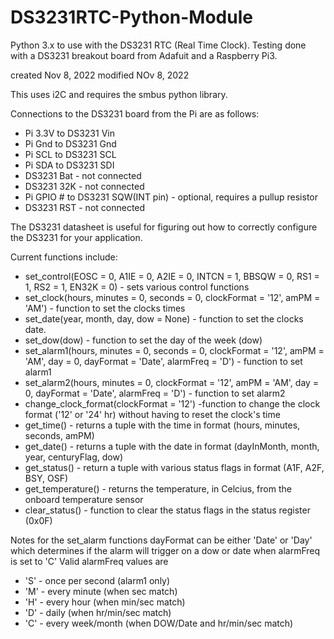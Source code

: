 # DS3231RTC-Python-Module

Python 3.x to use with the DS3231 RTC (Real Time Clock). Testing done with a DS3231 breakout
 board from Adafuit and a Raspberry Pi3.

created Nov 8, 2022
modified NOv 8, 2022

This uses i2C and requires the smbus python library.

Connections to the DS3231 board from the Pi are as follows:
- Pi 3.3V to DS3231 Vin
- Pi Gnd to DS3231 Gnd
- Pi SCL to DS3231 SCL
- Pi SDA to DS3231 SDI
- DS3231 Bat - not connected
- DS3231 32K - not connected
- Pi GPIO # to DS3231 SQW(INT pin) - optional, requires a pullup resistor
- DS3231 RST - not connected

The DS3231 datasheet is useful for figuring out how to correctly configure the DS3231 for your application.

Current functions include:
- set_control(EOSC = 0, A1IE = 0, A2IE = 0, INTCN = 1, BBSQW = 0, RS1 = 1, RS2 = 1, EN32K = 0) - sets various control functions
- set_clock(hours, minutes = 0, seconds = 0, clockFormat = '12', amPM = 'AM') - function to set the clocks times
- set_date(year, month, day, dow = None) - function to set the clocks date.
- set_dow(dow) - function to set the day of the week (dow)
- set_alarm1(hours, minutes = 0, seconds = 0, clockFormat = '12', amPM = 'AM', day = 0, dayFormat = 'Date', alarmFreq = 'D') - function to set alarm1
- set_alarm2(hours, minutes = 0, clockFormat = '12', amPM = 'AM', day = 0, dayFormat = 'Date', alarmFreq = 'D') - function to set alarm2
- change_clock_format(clockFormat = '12') -function to change the clock format ('12' or '24' hr) without having to reset the clock's time
- get_time() - returns a tuple with the time in format (hours, minutes, seconds, amPM) 
- get_date() - returns a tuple with the date in format (dayInMonth, month, year, centuryFlag, dow)
- get_status() - return a tuple with various status flags in format (A1F, A2F, BSY, OSF)
- get_temperature() - returns the temperature, in Celcius, from the onboard temperature sensor
- clear_status() - function to clear the status flags in the status register (0x0F)

Notes for the set_alarm functions
dayFormat can be either 'Date' or 'Day' which determines if the alarm will trigger on a dow or date when alarmFreq is set to 'C'
Valid alarmFreq values are
- 'S' - once per second (alarm1 only)
- 'M' - every minute (when sec match)
- 'H' - every hour (when min/sec match)
- 'D' - daily (when hr/min/sec match)   
- 'C' - every week/month (when DOW/Date and hr/min/sec match)